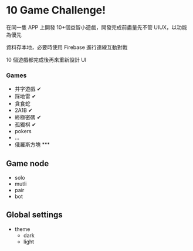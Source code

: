 # 10 Game Challenge!

在同一隻 APP 上開發 10+個益智小遊戲，開發完成前盡量先不管 UIUX，以功能為優先

資料存本地，必要時使用 Firebase 進行連線互動對戰

10 個遊戲都完成後再來重新設計 UI

### Games

- 井字遊戲 ✔
- 踩地雷 ✔
- 貪食蛇
- 2A1B ✔
- 終極密碼 ✔
- 孤獨棋 ✔
- pokers
- …
- 俄羅斯方塊 \*\*\*

## Game node

- solo
- mutli
- pair
- bot

## Global settings

- theme
  - dark
  - light
